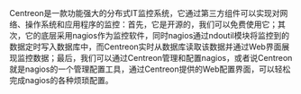 Centreon是一款功能强大的分布式IT监控系统，它通过第三方组件可以实现对网络、操作系统和应用程序的监控：首先，它是开源的，我们可以免费使用它；其次，它的底层采用nagios作为监控软件，同时nagios通过ndoutil模块将监控到的数据定时写入数据库中，而Centreon实时从数据库读取该数据并通过Web界面展现监控数据；最后，我们可以通过Centreon管理和配置nagios，或者说Centreon就是nagios的一个管理配置工具，通过Centreon提供的Web配置界面，可以轻松完成nagios的各种烦琐配置。
